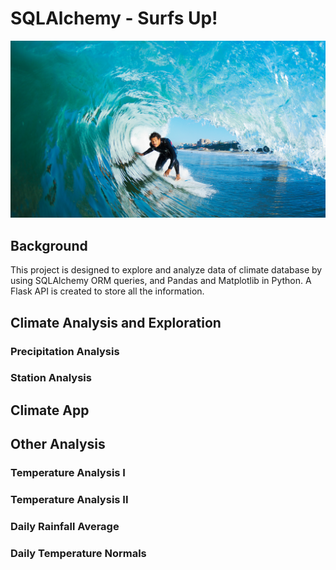 # SQLAlchemy - Surfs Up!

![surfs-up.png](https://github.com/PeiDay/SQLAlchemy-Challenge/blob/main/Images/surfs-up.png)

## Background
This project is designed to explore and analyze data of climate database by using SQLAlchemy ORM queries, and Pandas and Matplotlib in Python. A Flask API is created to store all the information.

## Climate Analysis and Exploration

### Precipitation Analysis

### Station Analysis



## Climate App



## Other Analysis
### Temperature Analysis I

### Temperature Analysis II

### Daily Rainfall Average

### Daily Temperature Normals
